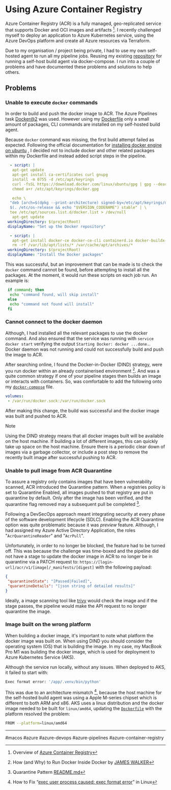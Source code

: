 # Using Azure Container Registry

Azure Container Registry (ACR) is a fully managed, geo-replicated service that supports Docker and OCI images and artifacts [^1]. I recently challenged myself to deploy an application to Azure Kubernetes service, using the Azure DevOps platform and create all Azure resources via Terraform.

Due to my organisation / project being private, I had to use my own self-hosted agent to run all my pipeline jobs. Reusing my existing [repository](https://github.com/kwame-mintah/azuredevops-selfhosted-agents-docker-compose) for running a self-host build agent via docker-compose. I run into a couple of problems and have documented these problems and solutions to help others.

## Problems

### Unable to execute `docker` commands

In order to build and push the docker image to ACR. The Azure Pipelines task [Docker@2](https://learn.microsoft.com/en-us/azure/devops/pipelines/tasks/reference/docker-v2?view=azure-pipelines&tabs=yaml) was used. However using my [Dockerfile](https://github.com/kwame-mintah/azuredevops-selfhosted-agents-docker-compose/blob/126f0f0f35e8c5e6b84b97eec6317966d2cb3f09/Dockerfile) only a small amount of packages, CLI commands are installed on my self-hosted build agent.

Because `docker` command was missing, the first build attempt failed as expected. Following the official documentation for [installing docker engine on ubuntu](https://docs.docker.com/engine/install/ubuntu/#install-using-the-repository) , I decided not to include docker and other related packages within my Dockerfile and instead added script steps in the pipeline.

```yaml
  - script: |
   apt-get update
   apt-get install ca-certificates curl gnupg
   install -m 0755 -d /etc/apt/keyrings
   curl -fsSL https://download.docker.com/linux/ubuntu/gpg | gpg --dearmor -o /etc/apt/keyrings/docker.gpg
   chmod a+r /etc/apt/keyrings/docker.gpg

   echo \
  "deb [arch=$(dpkg --print-architecture) signed-by=/etc/apt/keyrings/docker.gpg] https://download.docker.com/linux/ubuntu \
  $(. /etc/os-release && echo "$VERSION_CODENAME") stable" | \
  tee /etc/apt/sources.list.d/docker.list > /dev/null
   apt-get update
 workingDirectory: $(projectRoot)
 displayName: "Set up the Docker repository"

  - script: |
   apt-get install docker-ce docker-ce-cli containerd.io docker-buildx-plugin docker-compose-plugin -y --allow-change-held-packages
   rm -rf /var/lib/apt/lists/* /var/cache/apt/archives/*
 workingDirectory: $(projectRoot)
 displayName: "Install the Docker packages"
```

This was successful, but an improvement that can be made is to check the `docker` command cannot be found, before attempting to install all the packages. At the moment, it would run these scripts on each job run. An example is:

```bash
 if command; then
  echo "command found, will skip install"
 else
  echo "command not found will install"
 fi
```

### Cannot connect to the docker daemon

Although, I had installed all the relevant packages to use the docker command. And also ensured that the service was running with `service docker start` verifying the output `Starting Docker: docker ...done.`.  Docker daemon was not running and could not successfully build and push the image to ACR.

After searching online, I found the Docker-in-Docker (DIND) strategy, were you run docker within an already containerised environment [^2]. And was a quite common strategy if one of your pipeline stages then builds an image or interacts with containers. So, was comfortable to add the following onto my [`docker-compose`](https://github.com/kwame-mintah/azuredevops-selfhosted-agents-docker-compose/blob/126f0f0f35e8c5e6b84b97eec6317966d2cb3f09/docker-compose.example.yml) file.

```yaml
volumes:
 - /var/run/docker.sock:/var/run/docker.sock
```

After making this change, the build was successful and the docker image was built and pushed to ACR.

> [!NOTE]
>
> Using the DIND strategy means that all docker images built will be available on the host machine. If building a lot of different images, this can quickly take up space on the host machine. Ensure there is a periodic clear down of images via a garbage collector, or include a post step to remove the recently built image after successful pushing to ACR.

### Unable to pull image from ACR Quarantine

To assure a registry only contains images that have been vulnerability scanned, ACR introduced the Quarantine pattern. When a registries policy is set to Quarantine Enabled, all images pushed to that registry are put in quarantine by default. Only after the image has been verified, and the quarantine flag removed may a subsequent pull be completed [^3].

Following a DevSecOps approach meant integrating security at every phase of the software development lifecycle (SDLC). Enabling the ACR Quarantine option was quite problematic because it was  _preview_  feature. Although, I had assigned my Azure Active Directory Application, the roles "`AcrQuarantineReader`" and "`AcrPull`".

Unfortunately, in order to no longer be blocked, the feature had to be turned off. This was because the challenge was time-boxed and the pipeline did not have a stage to update the docker image in ACR to no longer be in quarantine via a PATCH request to: `https://[login-url]/acr/v1/[image]/_manifests/[digest]` with the following payload:

```json
{
 "quarantineState": "[Passed|Failed]",
 "quarantineDetails": "[json string of detailed results]"
}
```

Ideally, a image scanning tool like [trivy](https://trivy.dev/) would check the image and if the stage passes, the pipeline would make the API request to no longer quarantine the image.

### Image built on the wrong platform

When building a docker image, it's important to note what platform the docker image was built on. When using DIND you should consider the operating system (OS) that is building the image. In my case, my MacBook Pro M1 was building the docker image, which is used for deployment to Azure Kubernetes Service (AKS).

Although the service run locally, without any issues. When deployed to AKS, it failed to start with:

```bash
Exec format error: '/app/.venv/bin/python'
```

This was due to an architecture mismatch [^4], because the host machine for the self-hosted build agent was using a Apple M-series chipset which is different to both ARM and x86. AKS uses a linux distribution and the docker image needed to be built for `linux/amd64`, updating the [`Dockerfile`](https://github.com/kwame-mintah/python-fastapi-azure-k8s-cluster/blob/fc9532a7103523b8770ef03651b0c0ddea3d004a/Dockerfile#L1) with the platform resolved the problem:

```bash
FROM --platform=linux/amd64
```

[^1]:  Overview of [Azure Container Registry](https://azure.microsoft.com/en-us/products/container-registry/)
[^2]:  How (and Why) to Run Docker Inside Docker by [JAMES WALKER](https://www.howtogeek.com/devops/how-and-why-to-run-docker-inside-docker/)
[^3]: Quarantine Pattern [README.md](https://github.com/Azure/acr/blob/c8ef28e6a7af36b03c0098af8014c7af07cc1cca/docs/preview/quarantine/readme.md)
[^4]: How to Fix “[exec user process caused: exec format error](https://beebom.com/how-fix-exec-user-process-caused-exec-format-error-linux/)” in Linux

---
#macos #azure #azure-devops #azure-pipelines #azure-container-registry
